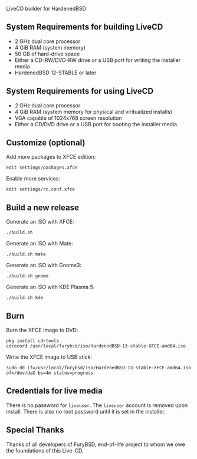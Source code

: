 LiveCD builder for HardenedBSD

## System Requirements for building LiveCD

* 2 GHz dual core processor
* 4 GiB RAM (system memory)
* 50 GB of hard-drive space
* Either a CD-RW/DVD-RW drive or a USB port for writing the installer media
* HardenedBSD 12-STABLE or later

## System Requirements for using LiveCD

* 2 GHz dual core processor
* 4 GiB RAM (system memory for physical and viritualized installs)
* VGA capable of 1024x768 screen resolution 
* Either a CD/DVD drive or a USB port for booting the installer media

## Customize (optional)

Add more packages to XFCE edition:
```
edit settings/packages.xfce
```

Enable more services:
```
edit settings/rc.conf.xfce
```

## Build a new release 
Generate an ISO with XFCE:
```
./build.sh
```
Generate an ISO with Mate:
```
./build.sh mate
```
Generate an ISO with Gnome3:
```
./build.sh gnome
```
Generate an ISO with KDE Plasma 5:
```
./build.sh kde
```

## Burn

Burn the XFCE image to DVD:

```
pkg install cdrtools
cdrecord /usr/local/furybsd/iso/HardenedBSD-13-stable-XFCE-amd64.iso
```

Write the XFCE image to USB stick:
```
sudo dd if=/usr/local/furybsd/iso/HardenedBSD-13-stable-XFCE-amd64.iso of=/dev/daX bs=4m status=progress
```

## Credentials for live media

There is no password for `liveuser`. The `liveuser` account is removed upon install.  There is also no root password until it is set in the installer.

## Special Thanks

Thanks of all developers of FuryBSD, end-of-life project to whom we owe the foundations of this Live-CD.
